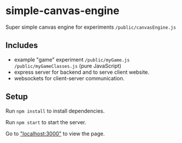 # simple-canvas-engine
Super simple canvas engine for experiments `/public/canvasEngine.js`
## Includes
- example "game" experiment  `/public/myGame.js` `/public/myGameClasses.js` (pure JavaScript)
- express server for backend and to serve client website.
- websockets for client-server communication.

## Setup
Run `npm install` to install dependencies.

Run `npm start` to start the server.

Go to ["localhost:3000"](http://localhost:3000/) to view the page.
